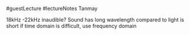 #guestLecture
#lectureNotes 
Tanmay 

18kHz -22kHz inaudible?
Sound has long wavelength compared to light is short
if time domain is difficult, use frequency domain
